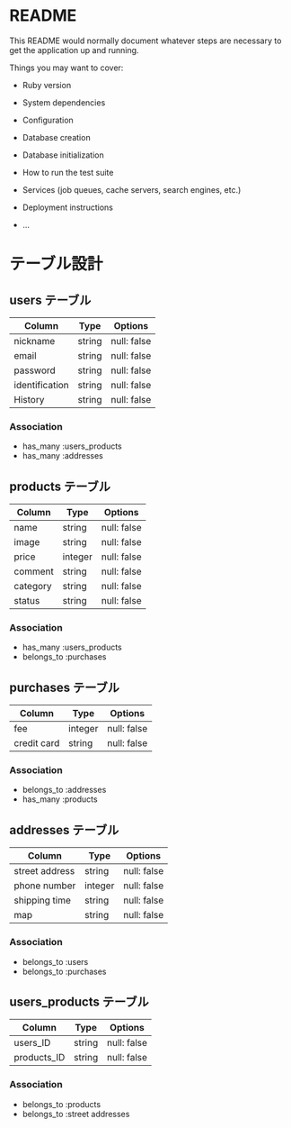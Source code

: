 # README

This README would normally document whatever steps are necessary to get the
application up and running.

Things you may want to cover:

* Ruby version

* System dependencies

* Configuration

* Database creation

* Database initialization

* How to run the test suite

* Services (job queues, cache servers, search engines, etc.)

* Deployment instructions

* ...

# テーブル設計

## users テーブル

| Column           | Type   | Options     |
| ---------------- | ------ | ----------- |
| nickname         | string | null: false |
| email            | string | null: false |
| password         | string | null: false |
| identification   | string | null: false |
| History          | string | null: false |



### Association

- has_many :users_products
- has_many :addresses


## products テーブル

| Column     | Type    | Options     |
| ---------- | ------- | ----------- |
| name       | string  | null: false |
| image      | string  | null: false |
| price      | integer | null: false |
| comment    | string  | null: false |
| category   | string  | null: false |
| status     | string  | null: false |

### Association

- has_many   :users_products
- belongs_to :purchases


##  purchases テーブル

| Column        | Type    | Options     |
| ------------- | ------- | ----------- |
| fee           | integer | null: false |
| credit card   | string  | null: false |

### Association

- belongs_to :addresses
- has_many :products

##  addresses テーブル

| Column          | Type    | Options     |
| --------------- | ------- | ----------- |
| street address  | string  | null: false |
| phone number    | integer | null: false |
| shipping time   | string  | null: false |
| map             | string  | null: false |


### Association

- belongs_to :users
- belongs_to :purchases

##  users_products テーブル

| Column          | Type   | Options     |
| --------------- | ------ | ----------- |
| users_ID        | string | null: false |
| products_ID     | string | null: false |


### Association

- belongs_to :products
- belongs_to :street addresses